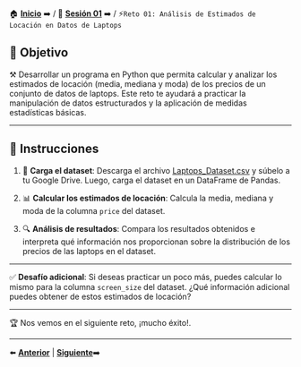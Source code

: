🏠 [**Inicio**](../../Readme.md) ➡️ / 📖 [**Sesión 01**](../Readme.md) ➡️ / ⚡`Reto 01: Análisis de Estimados de Locación en Datos de Laptops`

## 🎯 Objetivo

⚒️ Desarrollar un programa en Python que permita calcular y analizar los estimados de locación (media, mediana y moda) de los precios de un conjunto de datos de laptops. Este reto te ayudará a practicar la manipulación de datos estructurados y la aplicación de medidas estadísticas básicas.

---

## 📝 Instrucciones

1. 📂 **Carga el dataset**: Descarga el archivo [Laptops_Dataset.csv](../../Datasets/Laptops_Dataset.csv) y súbelo a tu Google Drive. Luego, carga el dataset en un DataFrame de Pandas.

2. 📊 **Calcular los estimados de locación**: Calcula la media, mediana y moda de la columna `price` del dataset.

3. 🔍 **Análisis de resultados**: Compara los resultados obtenidos e interpreta qué información nos proporcionan sobre la distribución de los precios de las laptops en el dataset.

---

✅ **Desafío adicional**: Si deseas practicar un poco más, puedes calcular lo mismo para la columna `screen_size` del dataset. ¿Qué información adicional puedes obtener de estos estimados de locación?

---

🏆 Nos vemos en el siguiente reto, ¡mucho éxito!.

---

⬅️ [**Anterior**](../Readme.md) | [**Siguiente**](../Ejemplo-02/Readme.md)➡️